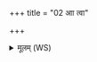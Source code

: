 +++
title = "02 आा त्वा"

+++
<details><summary>मूलम् (WS)</summary>

आा त्वा विशन्तु सुतास इन्द्र पृणस्व कुक्षी विड्ढि शक्र ।  
धियेह्या नः ॥ २ ॥
</details>